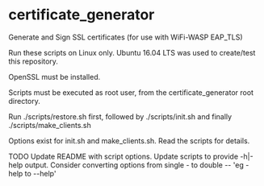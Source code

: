 # certificate_generator
Generate and Sign SSL certificates (for use with WiFi-WASP EAP_TLS)

Run these scripts on Linux only. Ubuntu 16.04 LTS was used to create/test this repository.

OpenSSL must be installed.

Scripts must be executed as root user, from the certificate_generator root directory.

Run ./scripts/restore.sh first, followed by ./scripts/init.sh and finally ./scripts/make_clients.sh

Options exist for init.sh and make_clients.sh. Read the scripts for details.

TODO
Update README with script options.
Update scripts to provide -h|-help output.
Consider converting options from single - to double -- 'eg -help to --help'